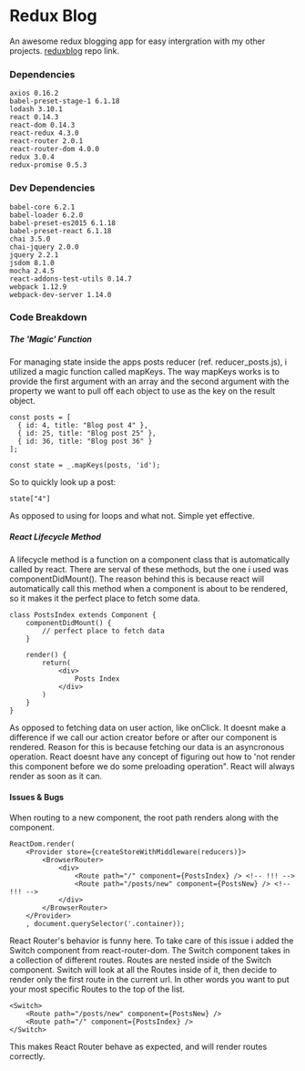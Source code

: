 # Redux Blog

An awesome redux blogging app for easy intergration with my other projects. [reduxblog](https://github.com/BlakeRedwolf/reduxblog) repo link.

### Dependencies

    axios 0.16.2
    babel-preset-stage-1 6.1.18
    lodash 3.10.1
    react 0.14.3
    react-dom 0.14.3
    react-redux 4.3.0
    react-router 2.0.1
    react-router-dom 4.0.0
    redux 3.0.4
    redux-promise 0.5.3

### Dev Dependencies

    babel-core 6.2.1
    babel-loader 6.2.0
    babel-preset-es2015 6.1.18
    babel-preset-react 6.1.18
    chai 3.5.0
    chai-jquery 2.0.0
    jquery 2.2.1
    jsdom 8.1.0
    mocha 2.4.5
    react-addons-test-utils 0.14.7
    webpack 1.12.9
    webpack-dev-server 1.14.0

### Code Breakdown

##### The 'Magic' Function

For managing state inside the apps posts reducer (ref. reducer_posts.js), i utilized a magic function called mapKeys. The way mapKeys works is to provide the first argument with an array and the second argument with the property we want to pull off each object to use as the key on the result object. 

```
const posts = [
  { id: 4, title: "Blog post 4" },
  { id: 25, title: "Blog post 25" },
  { id: 36, title: "Blog post 36" }
];

const state = _.mapKeys(posts, 'id');
```

So to quickly look up a post:

```
state["4"]
```
As opposed to using for loops and what not. Simple yet effective.

##### React Lifecycle Method

A lifecycle method is a function on a component class that is automatically called by react.
There are serval of these methods, but the one i used was componentDidMount(). The reason behind this is because react will automatically call this method when a component is about to be rendered, so it makes it the perfect place to fetch some data.

```
class PostsIndex extends Component {
    componentDidMount() {
        // perfect place to fetch data
    }

    render() {
        return(
            <div>
                Posts Index
            </div>
        )
    }
}
```

As opposed to fetching data on user action, like onClick. It doesnt make a difference if we call our action creator before or after our component is rendered. Reason for this is because fetching our data is an asyncronous operation. React doesnt have any concept of figuring out how to 'not render this component before we do some preloading operation". React will always render as soon as it can.

#### Issues & Bugs

When routing to a new component, the root path renders along with the component.

```
ReactDom.render(
    <Provider store={createStoreWithMiddleware(reducers)}>
        <BrowserRouter>
            <div>
                <Route path="/" component={PostsIndex} /> <!-- !!! -->
                <Route path="/posts/new" component={PostsNew} /> <!-- !!! -->
            </div>
        </BrowserRouter>
    </Provider>
    , document.querySelector('.container));
```

React Router's behavior is funny here. To take care of this issue i added the Switch component from react-router-dom. The Switch component takes in a collection of different routes. Routes are nested inside of the Switch component. Switch will look at all the Routes inside of it, then decide to render only the first route in the current url. In other words you want to put your most specific Routes to the top of the list.

```
<Switch>
    <Route path="/posts/new" component={PostsNew} />
    <Route path="/" component={PostsIndex} />
</Switch>
```

This makes React Router behave as expected, and will render routes correctly.